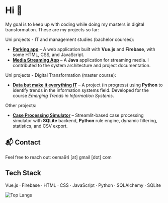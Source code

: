 
# Hi 👋

My goal is to keep up with coding while doing my masters in digital transformation. These are my projects so far:

Uni projects - IT and management studies (bachelor courses):
-  **[Parking app](https://github.com/Marisolos/APP200v-Team-08)** – A web application built with **Vue.js** and **Firebase**, with some HTML, CSS, and JavaScript.
-  **[Media Streaming App](https://github.com/agyCoding/Objetorientert-Analyse-Design)** – A **Java** application for streaming media. I contributed to the system architecture and project documentation.

Uni projects - Digital Transformation (master course):
-  **[Data but make it everything IT](https://github.com/Marisolos/DataButMakeitEverythingIT)** – A project (in progress) using **Python** to identify trends in the information systems field. Developed for the course _Emerging Trends in Information Systems_.

Other projects:
-  **[Case Processing Simulator](https://github.com/Marisolos/saksbehandlingssimulator)** – Streamlit-based case processing simulator with **SQLite** backend, **Python** rule engine, dynamic filtering, statistics, and CSV export.

## 📬 Contact
Feel free to reach out: oema94 [at] gmail [dot] com


## Tech Stack

Vue.js · Firebase · HTML · CSS · JavaScript · Python · SQLAlchemy · SQLite

![Top Langs](https://github-readme-stats.vercel.app/api/top-langs/?username=Marisolos&layout=compact&theme=dark)

